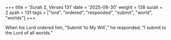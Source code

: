 +++
title = 'Surah 2, Verses 131'
date = '2025-08-30'
weight = 138
surah = 2
ayah = 131
tags = ["lord", "ordered", "responded", "submit", "world", "worlds"]
+++

When his Lord ordered him, “Submit ˹to My Will˺,” he responded, “I submit to the Lord of all worlds.”